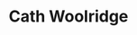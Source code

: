 ---
title: Cath Woolridge
name: Cath Woolridge
avatar: "/assets/images/authors/cath-woolridge.jpg"
---